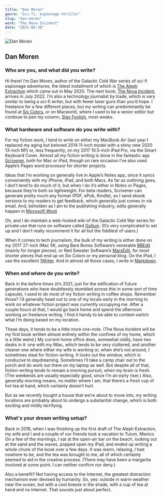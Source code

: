 ```yaml
---
title: "Dan Moren"
genre: "Sci-fi, espionage thriller"
slug: "dan-moren"
work: "The Nova Incident"
date: "2021-08-30"
---
```


![Dan Moren](/interview-photos/dan-moren.jpg)

## Dan Moren

### Who are you, and what did you write?

Hi there! I’m Dan Moren, author of the Galactic Cold War series of sci-fi espionage adventures, the latest installment of which is [The Aleph Extraction](https://dmoren.com/the-aleph-extraction/) which came out in May 2020. The next book, [The Nova Incident](https://dmoren.com/the-nova-incident/), arrives in July 2022. I’m also a technology journalist by trade, which is very similar to being a sci-fi writer, but with fewer laser guns than you’d hope. I freelance for a few different places, but my writing can predominantly be found at [Six Colors](https://sixcolors.com), or on Macworld, where I used to be a senior editor but continue to pen my column, [Stay Foolish](https://www.macworld.com/author/Dan-Moren), most weeks.

### What hardware and software do you write with?

For my fiction work, I tend to write on either my MacBook Air (last year I replaced my aging but beloved 2014 11-inch model with a shiny new 2020 13-inch M1) or, less frequently, on my 2017 10.5-inch iPad Pro, via the Smart Keyboard Cover. Almost all my fiction writing is done in the fantastic app [Scrivener](https://www.literatureandlatte.com/scrivener/overview), both for Mac or iPad, though on rare occasion I’ve also used Apple’s Pages word processor for shorter projects. 

Ideas that I’m working on generally live in Apple’s Notes app, since it syncs conveniently with my iPhone, iPad, and both Macs. As far as outlining goes, I don’t tend to do much of it, but when I do it’s either in Notes or Pages, because they’re both so lightweight. For beta readers, Scrivener can generate pretty much any format (PDF, ePub, Kindle), so I send ebook versions to my readers to get feedback, which generally just comes in via email. And, beholden as I am to the publishing industry, edits generally happen in [Microsoft Word](https://en.wikipedia.org/wiki/Microsoft_Word).

Oh, and I do maintain a web-hosted wiki of the Galactic Cold War series for private use that runs on software called [Gollum](https://github.com/gollum/gollum). (It’s very complicated to set up and I don’t really recommend it for all but the fiddliest of users.)

When it comes to tech journalism, the bulk of my writing is either done on my 2017 27-inch iMac 5K, using Bare Bones Software’s venerable [BBEdit](https://www.barebones.com/products/bbedit/) (mainly for longer pieces), or Red Sweater Software’s [MarsEdit](https://redsweater.com/marsedit/), for most shorter pieces that end up on Six Colors or my personal blog. On the iPad, I use the excellent [1Writer](https://1writerapp.com). And in almost all those cases, I write in [Markdown](https://en.wikipedia.org/wiki/Markdown).

### When and where do you write?

Back in the before times (it’s 2021, just for the edification of future generations who have doubtlessly stumbled across this in some sort of time capsule), I used to do most of my fiction writing in coffee shops. Remember those? I’d generally head out to one of my locals early in the morning to work on whatever fiction project was currently occupying me. After a couple hours at that, I would go back home and spend the afternoon working on freelance writing. I find it handy to be able to context-switch what I’m doing based on my location. 

These days, it tends to be a little more one-note. (The Nova Incident will be my first book written almost entirely within the confines of my home, which is a little weird.) My current home office does, somewhat oddly, have two desks in it: one with my iMac, which tends to be very cluttered, and another cleaner one where either my wife is working or, when she’s not around, I sometimes steal for fiction-writing. It looks out the window, which is conducive to daydreaming. Sometimes I’ll take a camp chair out to the porch and do work out there on my laptop as well. But despite all of that, fiction-writing tends to remain a morning pursuit, when my brain is fresh. (The weekends are usually especially good, since I’m an early riser.) Also, generally morning means, no matter where I am, that there’s a fresh cup of hot tea at hand, which certainly doesn’t hurt.

But as we recently bought a house that we’re about to move into, my writing locations are probably about to undergo a substantial change, which is both exciting and mildly terrifying.

### What's your dream writing setup?

Back in 2018, when I was finishing up the first draft of The Aleph Extraction, my wife and I and a couple of our friends took a vacation to Tulum, Mexico. On a few of the mornings, I sat at the open-air bar on the beach, looking out at the sand and the waves, popped open my iPad, and ended up writing a whole chunk of the book over a few days. It was warm, relaxing, I had nowhere to be, and the tea was brought to me, all of which certainly seemed to aid in the creative process. (There may have been a margarita involved at some point. I can neither confirm nor deny.)

Also a benefit? Not having access to the Internet, the greatest distraction mechanism ever devised by humanity. So, yes: outside in warm weather near the ocean, but with a cool breeze in the shade, with a cup of tea at hand and no Internet. That sounds just about perfect.